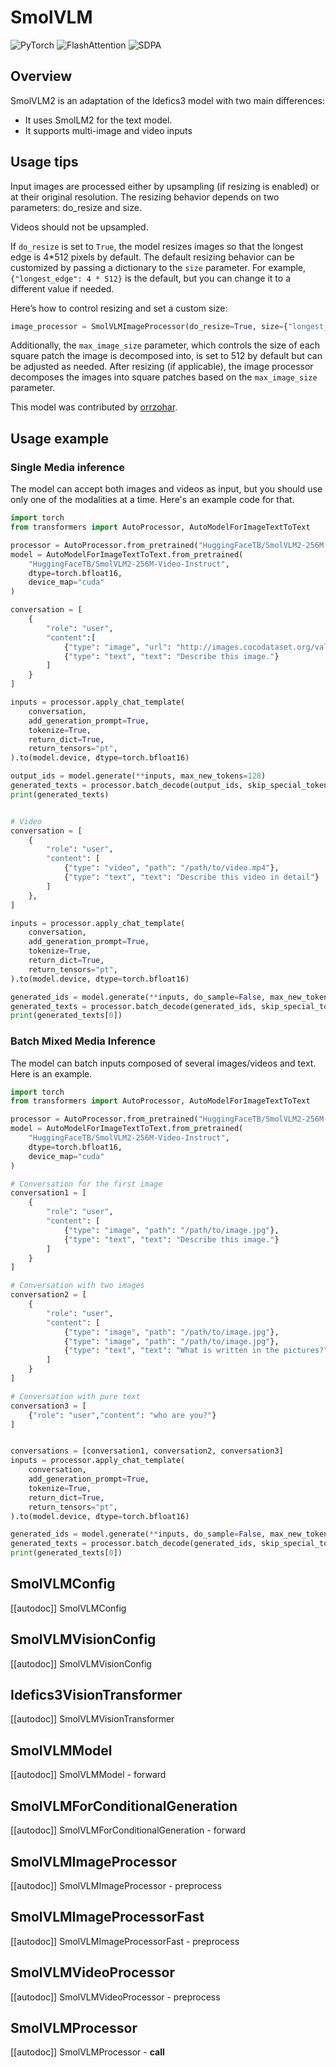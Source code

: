 <!--Copyright 2025 The HuggingFace Team. All rights reserved.

Licensed under the Apache License, Version 2.0 (the "License"); you may not use this file except in compliance with
the License. You may obtain a copy of the License at

http://www.apache.org/licenses/LICENSE-2.0

Unless required by applicable law or agreed to in writing, software distributed under the License is distributed on
an "AS IS" BASIS, WITHOUT WARRANTIES OR CONDITIONS OF ANY KIND, either express or implied. See the License for the
specific language governing permissions and limitations under the License.

⚠️ Note that this file is in Markdown but contain specific syntax for our doc-builder (similar to MDX) that may not be
rendered properly in your Markdown viewer.

-->

# SmolVLM

<div class="flex flex-wrap space-x-1">
<img alt="PyTorch" src="https://img.shields.io/badge/PyTorch-DE3412?style=flat&logo=pytorch&logoColor=white">
<img alt="FlashAttention" src="https://img.shields.io/badge/%E2%9A%A1%EF%B8%8E%20FlashAttention-eae0c8?style=flat">
<img alt="SDPA" src="https://img.shields.io/badge/SDPA-DE3412?style=flat&logo=pytorch&logoColor=white">
</div>

## Overview
SmolVLM2 is an adaptation of the Idefics3 model with two main differences:

- It uses SmolLM2 for the text model.
- It supports multi-image and video inputs

## Usage tips

Input images are processed either by upsampling (if resizing is enabled) or at their original resolution. The resizing behavior depends on two parameters: do_resize and size.

Videos should not be upsampled.

If `do_resize` is set to `True`, the model resizes images so that the longest edge is 4*512 pixels by default.
The default resizing behavior can be customized by passing a dictionary to the `size` parameter. For example, `{"longest_edge": 4 * 512}` is the default, but you can change it to a different value if needed.

Here’s how to control resizing and set a custom size:
```python
image_processor = SmolVLMImageProcessor(do_resize=True, size={"longest_edge": 2 * 512}, max_image_size=512)
```

Additionally, the `max_image_size` parameter, which controls the size of each square patch the image is decomposed into, is set to 512 by default but can be adjusted as needed. After resizing (if applicable), the image processor decomposes the images into square patches based on the `max_image_size` parameter.

This model was contributed by [orrzohar](https://huggingface.co/orrzohar).



## Usage example

### Single Media inference

The model can accept both images and videos as input, but you should use only one of the modalities at a time. Here's an example code for that.

```python
import torch
from transformers import AutoProcessor, AutoModelForImageTextToText

processor = AutoProcessor.from_pretrained("HuggingFaceTB/SmolVLM2-256M-Video-Instruct")
model = AutoModelForImageTextToText.from_pretrained(
    "HuggingFaceTB/SmolVLM2-256M-Video-Instruct",
    dtype=torch.bfloat16,
    device_map="cuda"
)

conversation = [
    {
        "role": "user",
        "content":[
            {"type": "image", "url": "http://images.cocodataset.org/val2017/000000039769.jpg"},
            {"type": "text", "text": "Describe this image."}
        ]
    }
]

inputs = processor.apply_chat_template(
    conversation,
    add_generation_prompt=True,
    tokenize=True,
    return_dict=True,
    return_tensors="pt",
).to(model.device, dtype=torch.bfloat16)

output_ids = model.generate(**inputs, max_new_tokens=128)
generated_texts = processor.batch_decode(output_ids, skip_special_tokens=True)
print(generated_texts)


# Video
conversation = [
    {
        "role": "user",
        "content": [
            {"type": "video", "path": "/path/to/video.mp4"},
            {"type": "text", "text": "Describe this video in detail"}
        ]
    },
]

inputs = processor.apply_chat_template(
    conversation,
    add_generation_prompt=True,
    tokenize=True,
    return_dict=True,
    return_tensors="pt",
).to(model.device, dtype=torch.bfloat16)

generated_ids = model.generate(**inputs, do_sample=False, max_new_tokens=100)
generated_texts = processor.batch_decode(generated_ids, skip_special_tokens=True)
print(generated_texts[0])
```

### Batch Mixed Media Inference

The model can batch inputs composed of several images/videos and text. Here is an example.

```python
import torch
from transformers import AutoProcessor, AutoModelForImageTextToText

processor = AutoProcessor.from_pretrained("HuggingFaceTB/SmolVLM2-256M-Video-Instruct")
model = AutoModelForImageTextToText.from_pretrained(
    "HuggingFaceTB/SmolVLM2-256M-Video-Instruct",
    dtype=torch.bfloat16,
    device_map="cuda"
)

# Conversation for the first image
conversation1 = [
    {
        "role": "user",
        "content": [
            {"type": "image", "path": "/path/to/image.jpg"},
            {"type": "text", "text": "Describe this image."}
        ]
    }
]

# Conversation with two images
conversation2 = [
    {
        "role": "user",
        "content": [
            {"type": "image", "path": "/path/to/image.jpg"},
            {"type": "image", "path": "/path/to/image.jpg"},
            {"type": "text", "text": "What is written in the pictures?"}
        ]
    }
]

# Conversation with pure text
conversation3 = [
    {"role": "user","content": "who are you?"}
]


conversations = [conversation1, conversation2, conversation3]
inputs = processor.apply_chat_template(
    conversation,
    add_generation_prompt=True,
    tokenize=True,
    return_dict=True,
    return_tensors="pt",
).to(model.device, dtype=torch.bfloat16)

generated_ids = model.generate(**inputs, do_sample=False, max_new_tokens=100)
generated_texts = processor.batch_decode(generated_ids, skip_special_tokens=True)
print(generated_texts[0])
```

## SmolVLMConfig

[[autodoc]] SmolVLMConfig

## SmolVLMVisionConfig

[[autodoc]] SmolVLMVisionConfig

## Idefics3VisionTransformer

[[autodoc]] SmolVLMVisionTransformer

## SmolVLMModel

[[autodoc]] SmolVLMModel
    - forward

## SmolVLMForConditionalGeneration

[[autodoc]] SmolVLMForConditionalGeneration
    - forward

## SmolVLMImageProcessor
[[autodoc]] SmolVLMImageProcessor
    - preprocess

## SmolVLMImageProcessorFast
[[autodoc]] SmolVLMImageProcessorFast
    - preprocess

## SmolVLMVideoProcessor
[[autodoc]] SmolVLMVideoProcessor
    - preprocess

## SmolVLMProcessor
[[autodoc]] SmolVLMProcessor
    - __call__
